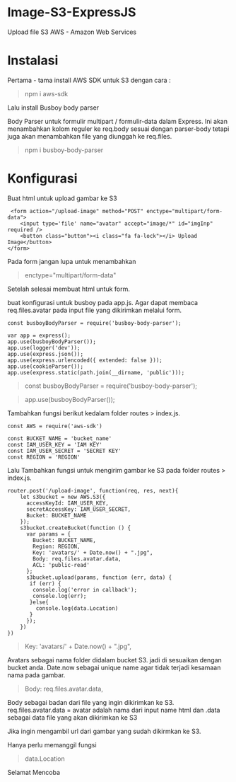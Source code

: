 # Image-S3-ExpressJS
Upload file S3 AWS - Amazon Web Services

# Instalasi

Pertama - tama install AWS SDK untuk S3 dengan cara : 

> npm i aws-sdk

Lalu install Busboy body parser 

Body Parser untuk formulir multipart / formulir-data dalam Express. Ini akan menambahkan kolom reguler ke req.body sesuai dengan parser-body tetapi juga akan menambahkan file yang diunggah ke req.files.

> npm i busboy-body-parser

# Konfigurasi

Buat html untuk upload gambar ke S3

```
 <form action="/upload-image" method="POST" enctype="multipart/form-data"> 
    <input type='file' name="avatar" accept="image/*" id="imgInp" required />  
    <button class="button"><i class="fa fa-lock"></i> Upload Image</button>
</form>

```
Pada form jangan lupa untuk menambahkan
> enctype="multipart/form-data"

Setelah selesai membuat html untuk form. 

buat konfigurasi untuk busboy pada app.js.
Agar dapat membaca req.files.avatar pada input file yang dikirimkan melalui form.

```
const busboyBodyParser = require('busboy-body-parser');

var app = express();
app.use(busboyBodyParser());
app.use(logger('dev'));
app.use(express.json());
app.use(express.urlencoded({ extended: false }));
app.use(cookieParser());
app.use(express.static(path.join(__dirname, 'public')));

```

> const busboyBodyParser = require('busboy-body-parser');

> app.use(busboyBodyParser());


Tambahkan fungsi berikut kedalam folder routes > index.js.

```
const AWS = require('aws-sdk')

const BUCKET_NAME = 'bucket_name'
const IAM_USER_KEY = 'IAM KEY'
const IAM_USER_SECRET = 'SECRET KEY'
const REGION = 'REGION'

```

Lalu Tambahkan fungsi untuk mengirim gambar ke S3 pada folder routes > index.js. 

```
router.post('/upload-image', function(req, res, next){
    let s3bucket = new AWS.S3({
      accessKeyId: IAM_USER_KEY,
      secretAccessKey: IAM_USER_SECRET,
      Bucket: BUCKET_NAME
    });
    s3bucket.createBucket(function () {
      var params = {
        Bucket: BUCKET_NAME,
        Region: REGION,
        Key: 'avatars/' + Date.now() + ".jpg",
        Body: req.files.avatar.data,        
        ACL: 'public-read'
      };
      s3bucket.upload(params, function (err, data) {
       if (err) {
        console.log('error in callback');
        console.log(err);
       }else{
         console.log(data.Location)
       }
      });
    })
})

```

> Key: 'avatars/' + Date.now() + ".jpg",

Avatars sebagai nama folder didalam bucket S3. jadi di sesuaikan dengan bucket anda.
Date.now sebagai unique name agar tidak terjadi kesamaan nama pada gambar.

> Body: req.files.avatar.data,

Body sebagai badan dari file yang ingin dikirimkan ke S3. 
req.files.avatar.data = avatar adalah nama dari input name html dan .data sebagai data file yang akan dikirimkan ke S3

Jika ingin mengambil url dari gambar yang sudah dikirmkan ke S3. 

Hanya perlu memanggil fungsi 

> data.Location


Selamat Mencoba 
